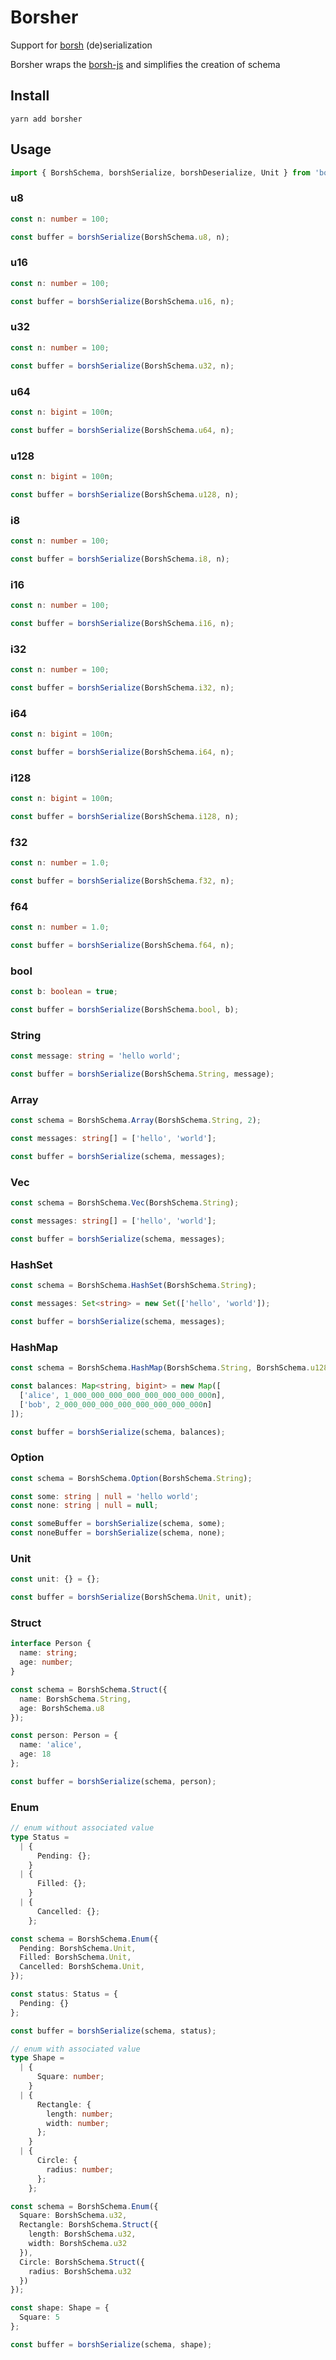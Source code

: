 # Borsher
Support for [borsh](https://borsh.io) (de)serialization

Borsher wraps the [borsh-js](https://github.com/near/borsh-js) and simplifies the creation of schema

## Install
```shell
yarn add borsher
```

## Usage
```ts
import { BorshSchema, borshSerialize, borshDeserialize, Unit } from 'borsher';
```

### u8
```ts
const n: number = 100;

const buffer = borshSerialize(BorshSchema.u8, n);
```

### u16
```ts
const n: number = 100;

const buffer = borshSerialize(BorshSchema.u16, n);
```

### u32
```ts
const n: number = 100;

const buffer = borshSerialize(BorshSchema.u32, n);
```

### u64
```ts
const n: bigint = 100n;

const buffer = borshSerialize(BorshSchema.u64, n);
```

### u128
```ts
const n: bigint = 100n;

const buffer = borshSerialize(BorshSchema.u128, n);
```

### i8
```ts
const n: number = 100;

const buffer = borshSerialize(BorshSchema.i8, n);
```

### i16
```ts
const n: number = 100;

const buffer = borshSerialize(BorshSchema.i16, n);
```

### i32
```ts
const n: number = 100;

const buffer = borshSerialize(BorshSchema.i32, n);
```

### i64
```ts
const n: bigint = 100n;

const buffer = borshSerialize(BorshSchema.i64, n);
```

### i128
```ts
const n: bigint = 100n;

const buffer = borshSerialize(BorshSchema.i128, n);
```

### f32
```ts
const n: number = 1.0;

const buffer = borshSerialize(BorshSchema.f32, n);
```

### f64
```ts
const n: number = 1.0;

const buffer = borshSerialize(BorshSchema.f64, n);
```

### bool
```ts
const b: boolean = true;

const buffer = borshSerialize(BorshSchema.bool, b);
```

### String
```ts
const message: string = 'hello world';

const buffer = borshSerialize(BorshSchema.String, message);
```

### Array
```ts
const schema = BorshSchema.Array(BorshSchema.String, 2);

const messages: string[] = ['hello', 'world'];

const buffer = borshSerialize(schema, messages);
```

### Vec
```ts
const schema = BorshSchema.Vec(BorshSchema.String);

const messages: string[] = ['hello', 'world'];

const buffer = borshSerialize(schema, messages);
```

### HashSet
```ts
const schema = BorshSchema.HashSet(BorshSchema.String);

const messages: Set<string> = new Set(['hello', 'world']);

const buffer = borshSerialize(schema, messages);
```

### HashMap
```ts
const schema = BorshSchema.HashMap(BorshSchema.String, BorshSchema.u128);

const balances: Map<string, bigint> = new Map([
  ['alice', 1_000_000_000_000_000_000_000_000n],
  ['bob', 2_000_000_000_000_000_000_000_000n]
]);

const buffer = borshSerialize(schema, balances);
```

### Option
```ts
const schema = BorshSchema.Option(BorshSchema.String);

const some: string | null = 'hello world';
const none: string | null = null;

const someBuffer = borshSerialize(schema, some);
const noneBuffer = borshSerialize(schema, none);
```

### Unit
```ts
const unit: {} = {};

const buffer = borshSerialize(BorshSchema.Unit, unit);
```

### Struct
```ts
interface Person {
  name: string;
  age: number;
}

const schema = BorshSchema.Struct({
  name: BorshSchema.String,
  age: BorshSchema.u8
});

const person: Person = {
  name: 'alice',
  age: 18
};

const buffer = borshSerialize(schema, person);
```

### Enum
```ts
// enum without associated value
type Status = 
  | {
      Pending: {};
    }
  | {
      Filled: {};
    }
  | {
      Cancelled: {};
    };

const schema = BorshSchema.Enum({
  Pending: BorshSchema.Unit,
  Filled: BorshSchema.Unit,
  Cancelled: BorshSchema.Unit,
});

const status: Status = {
  Pending: {}
};

const buffer = borshSerialize(schema, status);
```

```ts
// enum with associated value
type Shape =
  | {
      Square: number;
    }
  | {
      Rectangle: {
        length: number;
        width: number;
      };
    }
  | {
      Circle: {
        radius: number;
      };
    };

const schema = BorshSchema.Enum({
  Square: BorshSchema.u32,
  Rectangle: BorshSchema.Struct({
    length: BorshSchema.u32,
    width: BorshSchema.u32
  }),
  Circle: BorshSchema.Struct({
    radius: BorshSchema.u32
  })
});

const shape: Shape = {
  Square: 5
};

const buffer = borshSerialize(schema, shape);
```
